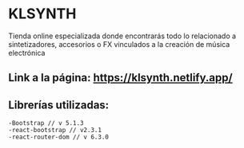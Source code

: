 # KLSYNTH

Tienda online especializada donde encontrarás todo lo relacionado a sintetizadores, accesorios o FX vinculados a la creación de música electrónica

## Link a la página: https://klsynth.netlify.app/

## Librerías utilizadas:

    -Bootstrap // v 5.1.3
    -react-bootstrap // v2.3.1
    -react-router-dom // v 6.3.0

